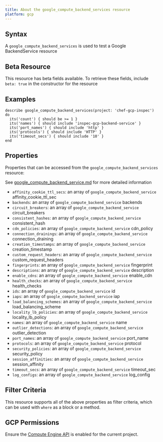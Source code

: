 ```yaml
---
title: About the google_compute_backend_services resource
platform: gcp
---
```


## Syntax
A `google_compute_backend_services` is used to test a Google BackendService resource


## Beta Resource
This resource has beta fields available. To retrieve these fields, include `beta: true` in the constructor for the resource

## Examples
```
describe google_compute_backend_services(project: 'chef-gcp-inspec') do
  its('count') { should be >= 1 }
  its('names') { should include 'inspec-gcp-backend-service' }
  its('port_names') { should include 'http' }
  its('protocols') { should include 'HTTP' }
  its('timeout_secs') { should include '10' }
end
```

## Properties
Properties that can be accessed from the `google_compute_backend_services` resource:

See [google_compute_backend_service.md](google_compute_backend_service.md) for more detailed information
  * `affinity_cookie_ttl_secs`: an array of `google_compute_backend_service` affinity_cookie_ttl_sec
  * `backends`: an array of `google_compute_backend_service` backends
  * `circuit_breakers`: an array of `google_compute_backend_service` circuit_breakers
  * `consistent_hashes`: an array of `google_compute_backend_service` consistent_hash
  * `cdn_policies`: an array of `google_compute_backend_service` cdn_policy
  * `connection_drainings`: an array of `google_compute_backend_service` connection_draining
  * `creation_timestamps`: an array of `google_compute_backend_service` creation_timestamp
  * `custom_request_headers`: an array of `google_compute_backend_service` custom_request_headers
  * `fingerprints`: an array of `google_compute_backend_service` fingerprint
  * `descriptions`: an array of `google_compute_backend_service` description
  * `enable_cdns`: an array of `google_compute_backend_service` enable_cdn
  * `health_checks`: an array of `google_compute_backend_service` health_checks
  * `ids`: an array of `google_compute_backend_service` id
  * `iaps`: an array of `google_compute_backend_service` iap
  * `load_balancing_schemes`: an array of `google_compute_backend_service` load_balancing_scheme
  * `locality_lb_policies`: an array of `google_compute_backend_service` locality_lb_policy
  * `names`: an array of `google_compute_backend_service` name
  * `outlier_detections`: an array of `google_compute_backend_service` outlier_detection
  * `port_names`: an array of `google_compute_backend_service` port_name
  * `protocols`: an array of `google_compute_backend_service` protocol
  * `security_policies`: an array of `google_compute_backend_service` security_policy
  * `session_affinities`: an array of `google_compute_backend_service` session_affinity
  * `timeout_secs`: an array of `google_compute_backend_service` timeout_sec
  * `log_configs`: an array of `google_compute_backend_service` log_config

## Filter Criteria
This resource supports all of the above properties as filter criteria, which can be used
with `where` as a block or a method.

## GCP Permissions

Ensure the [Compute Engine API](https://console.cloud.google.com/apis/library/compute.googleapis.com/) is enabled for the current project.
